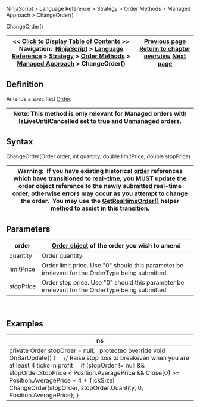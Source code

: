 ﻿
NinjaScript \> Language Reference \> Strategy \> Order Methods \> Managed Approach \> ChangeOrder()

ChangeOrder()

| \<\< [Click to Display Table of Contents](managed_changeorder.md) \>\> **Navigation:**     [NinjaScript](ninjascript-1.md) \> [Language Reference](language_reference_wip-1.md) \> [Strategy](strategy-1.md) \> [Order Methods](order_methods-1.md) \> [Managed Approach](managed_approach-1.md) \> ChangeOrder() | [Previous page](managed_cancelorder-1.md) [Return to chapter overview](managed_approach-1.md) [Next page](enterlong-1.md) |
| --- | --- |
## Definition
Amends a specified [Order](order-1.md).
 

| Note: This method is only relevant for Managed orders with IsLiveUntilCancelled set to true and Unmanaged orders. |
| --- |

## Syntax
ChangeOrder(Order order, int quantity, double limitPrice, double stopPrice)
 

| Warning:  If you have existing historical [order](order-1.md) references which have transitioned to real\-time, you MUST update the order object reference to the newly submitted real\-time order; otherwise errors may occur as you attempt to change the order.  You may use the [GetRealtimeOrder()](getrealtimeorder-1.md) helper method to assist in this transition. |
| --- |

## Parameters

| order | [Order object](order-1.md) of the order you wish to amend |
| --- | --- |
| quantity | Order quantity |
| limitPrice | Order limit price. Use "0" should this parameter be irrelevant for the OrderType being submitted. |
| stopPrice | Order stop price. Use "0" should this parameter be irrelevant for the OrderType being submitted. |
 
## 
## Examples

| ns |
| --- |
| private Order stopOrder \= null;   protected override void OnBarUpdate() {      // Raise stop loss to breakeven when you are at least 4 ticks in profit      if (stopOrder !\= null \&\& stopOrder.StopPrice \< Position.AveragePrice \&\& Close\[0] \>\= Position.AveragePrice \+ 4 \* TickSize)          ChangeOrder(stopOrder, stopOrder.Quantity, 0, Position.AveragePrice); } |
